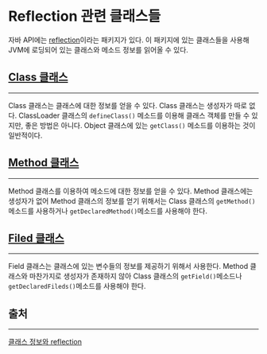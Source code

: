 # Reflection 관련 클래스들

자바 API에는 [reflection](/Java/Reflection.md)이라는 패키지가 있다. 이 패키지에 있는 클래스들을 사용해 JVM에 로딩되어 있는 클래스와 메소드 정보를 읽어올 수 있다.

## [Class 클래스](https://docs.oracle.com/en/java/javase/11/docs/api/java.base/java/lang/Class.html)
---
Class 클래스는 클래스에 대한 정보를 얻을 수 있다. Class 클래스는 생성자가 따로 없다. ClassLoader 클래스의 `defineClass()` 메소드를 이용해 클래스 객체를 만들 수 있지만, 좋은 방법은 아니다. Object 클래스에 있는 `getClass()` 메소드를 이용하는 것이 일반적이다.

## [Method 클래스](https://docs.oracle.com/en/java/javase/11/docs/api/java.base/java/lang/reflect/Method.html)
---
Method 클래스를 이용하여 메소드에 대한 정보를 얻을 수 있다. Method 클래스에는 생성자가 없어 Method 클래스의 정보를 얻기 위해서는 Class 클래스의 `getMethod()`메소드를 사용하거나 `getDeclaredMethod()`메소드를 사용해야 한다.

## [Filed 클래스](https://docs.oracle.com/en/java/javase/11/docs/api/java.base/java/lang/reflect/Field.html)
---
Field 클래스는 클래스에 있는 변수들의 정보를 제공하기 위해서 사용한다. Method 클래스와 마찬가지로 생성자가 존재하지 않아 Class 클래스의 `getField()`메소드나 `getDeclaredFileds()`메소드를 사용해야 한다.

## 출처
---
[클래스 정보와 reflection](https://12bme.tistory.com/129)